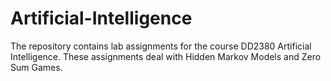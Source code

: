 # Artificial-Intelligence
The repository contains lab assignments for the course DD2380  Artificial Intelligence. These assignments deal with Hidden Markov Models and Zero Sum Games.
